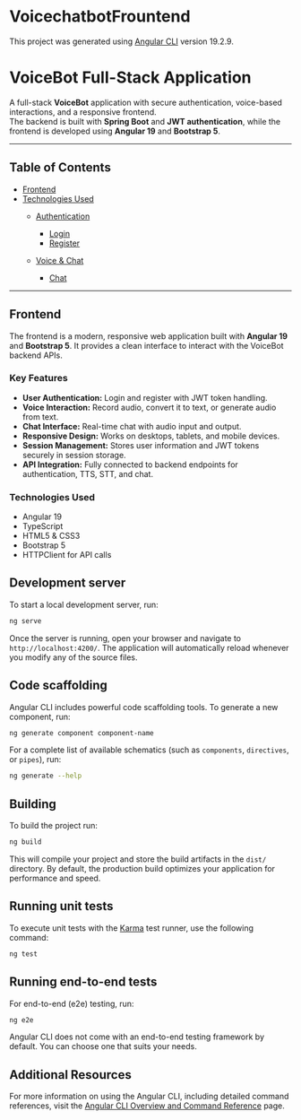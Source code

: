 # VoicechatbotFrountend

This project was generated using [Angular CLI](https://github.com/angular/angular-cli) version 19.2.9.

# VoiceBot Full-Stack Application

A full-stack **VoiceBot** application with secure authentication, voice-based interactions, and a responsive frontend.  
The backend is built with **Spring Boot** and **JWT authentication**, while the frontend is developed using **Angular 19** and **Bootstrap 5**.

---

## Table of Contents
- [Frontend](#frontend)
- [Technologies Used](#technologies-used)
  - [Authentication](#authentication)
    - [Login](#login)
    - [Register](#register)
  - [Voice & Chat](#voice--chat)
    
    - [Chat](#chat)

---

## Frontend

The frontend is a modern, responsive web application built with **Angular 19** and **Bootstrap 5**. It provides a clean interface to interact with the VoiceBot backend APIs.

### Key Features
- **User Authentication:** Login and register with JWT token handling.
- **Voice Interaction:** Record audio, convert it to text, or generate audio from text.
- **Chat Interface:** Real-time chat with audio input and output.
- **Responsive Design:** Works on desktops, tablets, and mobile devices.
- **Session Management:** Stores user information and JWT tokens securely in session storage.
- **API Integration:** Fully connected to backend endpoints for authentication, TTS, STT, and chat.

### Technologies Used
- Angular 19
- TypeScript
- HTML5 & CSS3
- Bootstrap 5
- HTTPClient for API calls




## Development server

To start a local development server, run:

```bash
ng serve
```

Once the server is running, open your browser and navigate to `http://localhost:4200/`. The application will automatically reload whenever you modify any of the source files.

## Code scaffolding

Angular CLI includes powerful code scaffolding tools. To generate a new component, run:

```bash
ng generate component component-name
```

For a complete list of available schematics (such as `components`, `directives`, or `pipes`), run:

```bash
ng generate --help
```

## Building

To build the project run:

```bash
ng build
```

This will compile your project and store the build artifacts in the `dist/` directory. By default, the production build optimizes your application for performance and speed.

## Running unit tests

To execute unit tests with the [Karma](https://karma-runner.github.io) test runner, use the following command:

```bash
ng test
```

## Running end-to-end tests

For end-to-end (e2e) testing, run:

```bash
ng e2e
```

Angular CLI does not come with an end-to-end testing framework by default. You can choose one that suits your needs.

## Additional Resources

For more information on using the Angular CLI, including detailed command references, visit the [Angular CLI Overview and Command Reference](https://angular.dev/tools/cli) page.
